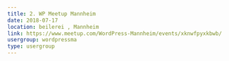 ```yaml
---
title: 2. WP Meetup Mannheim
date: 2018-07-17
location: beilerei , Mannheim
link: https://www.meetup.com/WordPress-Mannheim/events/xknwfpyxkbwb/
usergroup: wordpressma
type: usergroup
---
```

